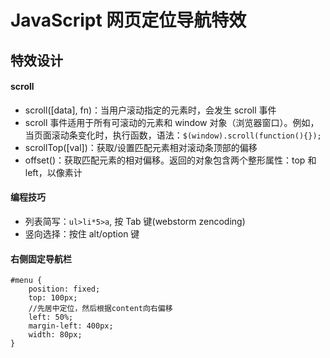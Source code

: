 # JavaScript 网页定位导航特效

## 特效设计

#### scroll

- scroll([data], fn)：当用户滚动指定的元素时，会发生 scroll 事件
- scroll 事件适用于所有可滚动的元素和 window 对象（浏览器窗口）。例如，当页面滚动条变化时，执行函数，语法：`$(window).scroll(function(){});`
- scrollTop([val])：获取/设置匹配元素相对滚动条顶部的偏移
- offset()：获取匹配元素的相对偏移。返回的对象包含两个整形属性：top 和 left，以像素计

#### 编程技巧

- 列表简写：`ul>li*5>a`, 按 Tab 键(webstorm zencoding)
- 竖向选择：按住 alt/option 键


#### 右侧固定导航栏

	#menu {
		position: fixed;
		top: 100px;
		//先居中定位，然后根据content向右偏移
		left: 50%;
		margin-left: 400px;
		width: 80px;
	}
